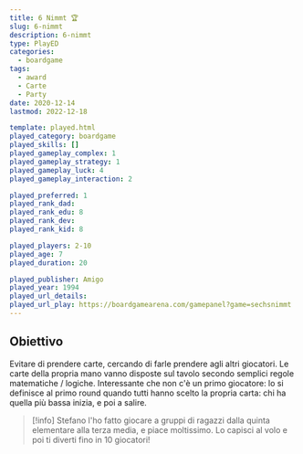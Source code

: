 ```yaml
---
title: 6 Nimmt 🏆
slug: 6-nimmt
description: 6-nimmt
type: PlayED
categories:
  - boardgame
tags:
  - award
  - Carte
  - Party
date: 2020-12-14
lastmod: 2022-12-18

template: played.html
played_category: boardgame
played_skills: []
played_gameplay_complex: 1
played_gameplay_strategy: 1
played_gameplay_luck: 4
played_gameplay_interaction: 2

played_preferred: 1
played_rank_dad: 
played_rank_edu: 8
played_rank_dev: 
played_rank_kid: 8

played_players: 2-10
played_age: 7
played_duration: 20

played_publisher: Amigo
played_year: 1994
played_url_details: 
played_url_play: https://boardgamearena.com/gamepanel?game=sechsnimmt
---
```


## Obiettivo
Evitare di prendere carte, cercando di farle prendere agli altri giocatori. Le carte della propria mano vanno disposte sul tavolo secondo semplici regole matematiche / logiche. Interessante che non c'è un primo giocatore: lo si definisce al primo round quando tutti hanno scelto la propria carta: chi ha quella più bassa inizia, e poi a salire.

> [!info] Stefano
> l'ho fatto giocare a gruppi di ragazzi dalla quinta elementare alla terza media, e piace moltissimo. Lo capisci al volo e poi ti diverti fino in 10 giocatori!
